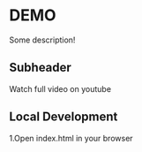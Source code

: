 # DEMO

Some description!

## Subheader

Watch full video on youtube

## Local Development

1.Open index.html in your browser



